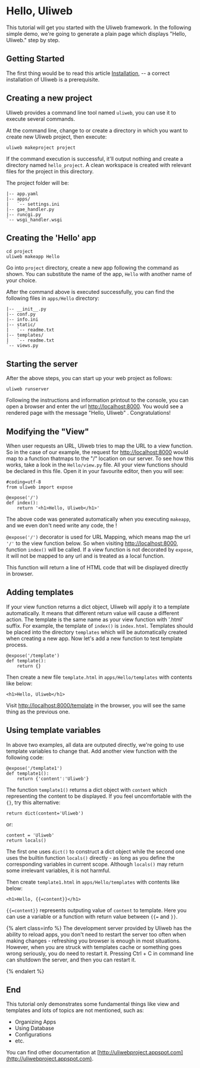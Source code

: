 # Hello, Uliweb

This tutorial will get you started with the Uliweb framework.
In the following simple demo, we're going to generate a plain page
which displays "Hello, Uliweb." step by step.


## Getting Started


The first thing would be to read this article [Installation](installation), --
    a correct installation of Uliweb is a prerequisite.



## Creating a new project

Uliweb provides a command line tool named `uliweb`, you can use
it to execute several commands.

At the command line,  change to or create a directory in which you want to create new
Uliweb project,  then execute:


```
uliweb makeproject project
```

If the command execution is successful, it'll output nothing and create a
directory named `hello_project`. A clean workspace is created with relevant files
for the project in this directory.

The project folder will be:


```
|-- app.yaml
|-- apps/
|   `-- settings.ini
|-- gae_handler.py
|-- runcgi.py
`-- wsgi_handler.wsgi
```


## Creating the 'Hello' app


```
cd project
uliweb makeapp Hello
```

Go into `project` directory, create a new app following the command as
shown. You can substitute the name of the app, `Hello` with another name of your choice.

After the command above is executed successfully,
you can find the following files in `apps/Hello` directory:


```
|-- __init__.py
|-- conf.py
|-- info.ini
|-- static/
|   `-- readme.txt
|-- templates/
|   `-- readme.txt
`-- views.py
```


## Starting the server

After the above steps, you can start up your web project as follows:


```
uliweb runserver
```

Following the instructions and information printout to the console, you can
open a browser and enter the url [http://localhost:8000](http://localhost:8000).  You would see a rendered
page with the message "Hello, Uliweb" . Congratulations!


## Modifying the "View"

When user requests an URL, Uliweb tries to map the URL to a view function. So in
the case of our example, the request for [http://localhost:8000](http://localhost:8000) would map to a function
thatmaps to the "/" location on our server. To see how this works, take a look in
the `Hello/view.py` file. All your view functions should be declared in this file.
Open it in your favourite editor, then you will see:


```
#coding=utf-8
from uliweb import expose

@expose('/')
def index():
    return '<h1>Hello, Uliweb</h1>'
```

The above code was generated automatically when you executing `makeapp`,
and we even don't need write any code, the  !

`@expose('/')` decorator is used for URL Mapping, which means map the url `'/'` to
the view function below. So when visiting [http://localhost:8000](http://localhost:8000), function `index()`
will be called. If a view function is not decorated by `expose`, it will not
be mapped to any url and is treated as a local function.

This function will return a line of HTML code that will be displayed directly in browser.


## Adding templates

If your view function returns a dict object, Uliweb will apply it to a template automatically.
It means that different return value will cause a different action.
The template is the same name as your view function with '.html' suffix.
For example, the template of `index()` is `index.html`.
Templates should be placed into the directory `templates` which will be automatically
created when creating a new app. Now let's add a new function to test template
process.


```
@expose('/template')
def template():
    return {}
```

Then create a new file `template.html` in `apps/Hello/templates` with contents
like below:


```
<h1>Hello, Uliweb</h1>
```

Visit [http://localhost:8000/template](http://localhost:8000/template) in the browser, you will see the same thing as the previous one.


## Using template variables

In above two examples, all data are outputed directly, we're going to use template
variables to change that. Add another view function with the following code:


```
@expose('/template1')
def template1():
    return {'content':'Uliweb'}
```

The function `template1()` returns a dict object with `content` which representing
the content to be displayed. If you feel uncomfortable with the `{}`, try
this alternative:


```
return dict(content='Uliweb')
```

or:


```
content = 'Uliweb'
return locals()
```

The first one uses `dict()` to construct a dict object while
the second one uses the builtin function `locals()` directly - as long as you
define the corresponding variables in current scope. Although `locals()` may
return some irrelevant variables, it is not harmful.

Then create `template1.html` in `apps/Hello/templates` with contents like below:


```
<h1>Hello, {{=content}}</h1>
```

`{{=content}}` represents outputing value of `content` to template. Here you can use a
variable or a function with return value between `{{=` and `}}`.


{% alert class=info %}
The development server provided by Uliweb has the ability to reload apps,
you don't need to restart the server too often when making changes -
refreshing you browser is enough in most situations. However, when
you are struck with templates cache or something goes wrong seriously,
you do need to restart it. Pressing Ctrl + C in command line can shutdown
the server, and then you can restart it.

{% endalert %}


## End

This tutorial only demonstrates some fundamental things like view and templates
and lots of topics are not mentioned, such as:


* Organizing Apps
* Using Database
* Configurations
* etc.

You can find other documentation at [http://uliwebproject.appspot.com](http://uliwebproject.appspot.com).

